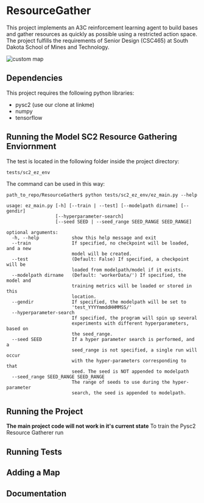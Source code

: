 # ResourceGather

This project implements an A3C reinforcement learning agent to build bases and gather resources as quickly as possible
using a restricted action space. The project fulfills the requirements of Senior Design (CSC465) at South Dakota School of Mines
and Technology.

![custom map](https://raw.githubusercontent/SDSMT-SC2AI/ResourceGather/images/DistanceMap.bmp)

## Dependencies

This project requires the following python libraries:
<script> alert("wat") </script>
- pysc2 (use our clone at linkme)
- numpy
- tensorflow


## Running the Model SC2 Resource Gathering Enviornment

The test is located in the following folder inside the project directory:

`tests/sc2_ez_env`

The command can be used in this way:

```buildoutcfg
path_to_repo/ResourceGather$ python tests/sc2_ez_env/ez_main.py --help
```
```buildoutcfg
usage: ez_main.py [-h] [--train | --test] [--modelpath dirname] [--gendir]
                  [--hyperparameter-search]
                  [--seed SEED | --seed_range SEED_RANGE SEED_RANGE]

optional arguments:
  -h, --help            show this help message and exit
  --train               If specified, no checkpoint will be loaded, and a new
                        model will be created.
  --test                (Default: False) If specified, a checkpoint will be
                        loaded from modelpath/model if it exists.
  --modelpath dirname   (Default: 'workerData/') If specified, the model and
                        training metrics will be loaded or stored in this
                        location.
  --gendir              If specified, the modelpath will be set to
                        'test_YYYYmmddHHMMSS/'
  --hyperparameter-search
                        If specified, the program will spin up several
                        experiments with different hyperparameters, based on
                        the seed_range.
  --seed SEED           If a hyper parameter search is performed, and a
                        seed_range is not specified, a single run will occur
                        with the hyper-parameters corresponding to that
                        seed. The seed is NOT appended to modelpath
  --seed_range SEED_RANGE SEED_RANGE
                        The range of seeds to use during the hyper-parameter
                        search, the seed is appended to modelpath.
```

## Running the Project

**The main project code will not work in it's current state**
To train the Pysc2 Resource Gatherer run


## Running Tests
## Adding a Map
## Documentation
